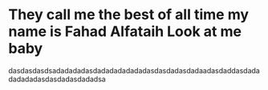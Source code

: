 # They call me the best of all time my name is Fahad Alfataih Look at me baby 

dasdasdasdsadadadadasdadadadadadadasdasdadasdadaadasdaddasdadadadadadasdasdadasdadadsa